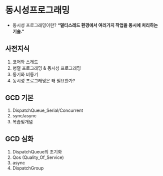 # 동시성프로그래밍

- 동시성 프로그래밍이란?  **“멀티스레드 환경에서 여러가지 작업을 동시에 처리하는 기술.”**

## 사전지식
1. 코어와 스레드
2. 병렬 프로그래밍 & 동시성 프로그래밍
3. 동기와 비동기
4. 동시성 프로그래밍은 왜 필요한가?

## GCD 기본
1. DispatchQueue_Serial/Concurrent
2. sync/async
3. 복습및개념

## GCD 심화
1. DispatchQueue의 초기화
2. Qos (Quality_Of_Service)
3. async
4. DispatchGroup
